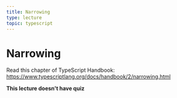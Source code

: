 ```yaml
---
title: Narrowing
type: lecture
topic: typescript
---
```


# Narrowing

Read this chapter of TypeScript Handbook: https://www.typescriptlang.org/docs/handbook/2/narrowing.html

**This lecture doesn't have quiz**
